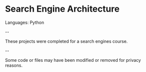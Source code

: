 # Search Engine Architecture
Languages: Python

--

These projects were completed for a search engines course.

--

Some code or files may have been modified or removed for privacy reasons.
